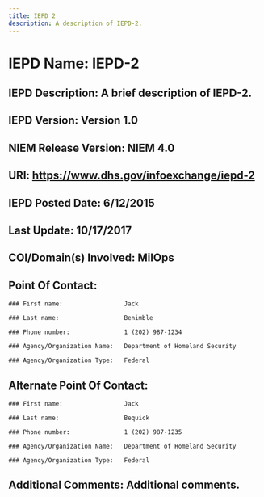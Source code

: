 ```yaml
---
title: IEPD 2
description: A description of IEPD-2.
---
```


# **IEPD Name:**                    IEPD-2

## **IEPD Description:**            A brief description of IEPD-2.

## **IEPD Version:**                Version 1.0

## **NIEM Release Version:**        NIEM 4.0

## **URI:**                         https://www.dhs.gov/infoexchange/iepd-2

## **IEPD Posted Date:**            6/12/2015

## **Last Update:**                 10/17/2017

## **COI/Domain(s) Involved:**      MilOps

## **Point Of Contact:**

    ### First name:                 Jack 

    ### Last name:                  Benimble

    ### Phone number:               1 (202) 987-1234

    ### Agency/Organization Name:   Department of Homeland Security

    ### Agency/Organization Type:   Federal

## **Alternate Point Of Contact:** 

    ### First name:                 Jack 

    ### Last name:                  Bequick

    ### Phone number:               1 (202) 987-1235

    ### Agency/Organization Name:   Department of Homeland Security

    ### Agency/Organization Type:   Federal

## **Additional Comments:**  Additional comments.